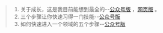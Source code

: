 > 001. 关于成长，这是我目前能想到最全的--[公众号版](https://mp.weixin.qq.com/s/PxL3WxmYhTj6CH1Hyyzp2A) ，[网页版](/article/grow.md) 。
> 002. 三个步骤让你快速习得一门技能--[公众号版](https://mp.weixin.qq.com/s/SFfsf-IbEAE_tt4qom9Jtg)
> 003. 如何快速进入一个领域的五个步骤--[公众号版](https://mp.weixin.qq.com/s/wkcGOmMP89kmP1zHFsEPyg)


